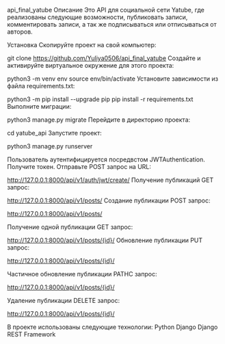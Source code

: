 api_final_yatube
Описание
Это API для социальной сети Yatube, где реализованы следующие возможности, 
публиковать записи, комментировать записи, а так же подписываться или отписываться от авторов.

Установка
Скопируйте проект на свой компьютер:

git clone https://github.com/Yuliya0506/api_final_yatube
Cоздайте и активируйте виртуальное окружение для этого проекта:

python3 -m venv env
source env/bin/activate
Установите зависимости из файла requirements.txt:

python3 -m pip install --upgrade pip
pip install -r requirements.txt
Выполните миграции:

python3 manage.py migrate
Перейдите в директорию проекта:

cd yatube_api
Запустите проект:

python3 manage.py runserver

Пользователь аутентифицируется посредвстом JWTAuthentication.
Получите токен.
Отправьте POST запрос на URL:

http://127.0.0.1:8000/api/v1/auth/jwt/create/
Получение публикаций GET запрос:

http://127.0.0.1:8000/api/v1/posts/
Создание публикации POST запрос:

http://127.0.0.1:8000/api/v1/posts/

Получение одной публикации GET запрос:

http://127.0.0.1:8000/api/v1/posts/{id}/
Обновление публикации PUT запрос:

http://127.0.0.1:8000/api/v1/posts/{id}/

Частичное обновление публикации PATHС запрос:

http://127.0.0.1:8000/api/v1/posts/{id}/

Удаление публикации DELETE запрос:

http://127.0.0.1:8000/api/v1/posts/{id}/

В проекте использованы следующие технологии:
Python
Django
Django REST Framework